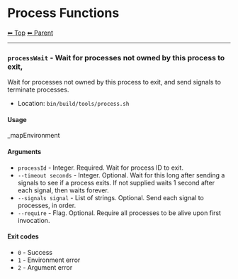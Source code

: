 # Process Functions

<!-- TEMPLATE header 2 -->
[⬅ Top](index.md) [⬅ Parent ](../index.md)
<hr />

### `processWait` - Wait for processes not owned by this process to exit,

Wait for processes not owned by this process to exit, and send signals to terminate processes.

- Location: `bin/build/tools/process.sh`

#### Usage

_mapEnvironment

#### Arguments

- `processId` - Integer. Required. Wait for process ID to exit.
- `--timeout seconds` - Integer. Optional. Wait for this long after sending a signals to see if a process exits. If not supplied waits 1 second after each signal, then waits forever.
- `--signals signal` - List of strings. Optional. Send each signal to processes, in order.
- `--require` - Flag. Optional. Require all processes to be alive upon first invocation.

#### Exit codes

- `0` - Success
- `1` - Environment error
- `2` - Argument error
